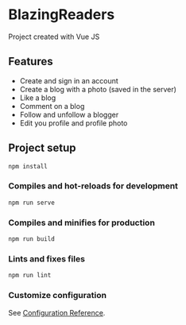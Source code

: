 # BlazingReaders

Project created with Vue JS

## Features

- Create and sign in an account
- Create a blog with a photo (saved in the server)
- Like a blog 
- Comment on a blog
- Follow and unfollow a blogger
- Edit you profile and profile photo

## Project setup
```
npm install
```

### Compiles and hot-reloads for development
```
npm run serve
```

### Compiles and minifies for production
```
npm run build
```

### Lints and fixes files
```
npm run lint
```

### Customize configuration
See [Configuration Reference](https://cli.vuejs.org/config/).
